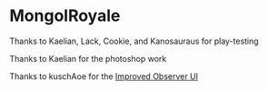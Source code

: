 # MongolRoyale
Thanks to Kaelian, Lack, Cookie, and Kanosauraus for play-testing

Thanks to Kaelian for the photoshop work

Thanks to kuschAoe for the [Improved Observer UI](https://github.com/kuschAoe/AoE4_ObserverUI)
